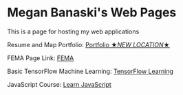 # Megan Banaski's Web Pages

This is a page for hosting my web applications

Resume and Map Portfolio: [Portfolio ★*NEW LOCATION*★](https://meganbanaski.github.io/portfolio/)

FEMA Page Link: [FEMA](https://mbana641.github.io/FEMA_DST/FEMA.html)

Basic TensorFlow Machine Learning: [TensorFlow Learning](https://mbana641.github.io/basicLearning/)

JavaScript Course: [Learn JavaScript](https://mbana641.github.io/javascript_course)
